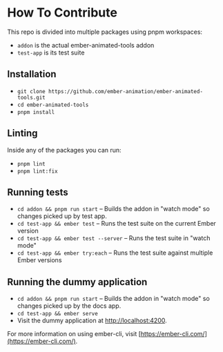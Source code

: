 # How To Contribute

This repo is divided into multiple packages using pnpm workspaces:
- `addon` is the actual ember-animated-tools addon
- `test-app` is its test suite

## Installation

* `git clone https://github.com/ember-animation/ember-animated-tools.git`
* `cd ember-animated-tools`
* `pnpm install`

## Linting

Inside any of the packages you can run:

* `pnpm lint`
* `pnpm lint:fix`

## Running tests

* `cd addon && pnpm run start` – Builds the addon in "watch mode" so changes picked up by test app.
* `cd test-app && ember test` – Runs the test suite on the current Ember version
* `cd test-app && ember test --server` – Runs the test suite in "watch mode"
* `cd test-app && ember try:each` – Runs the test suite against multiple Ember versions

## Running the dummy application

* `cd addon && pnpm run start` – Builds the addon in "watch mode" so changes picked up by the docs app.
* `cd test-app && ember serve`
* Visit the dummy application at [http://localhost:4200](http://localhost:4200).

For more information on using ember-cli, visit [https://ember-cli.com/](https://ember-cli.com/).
